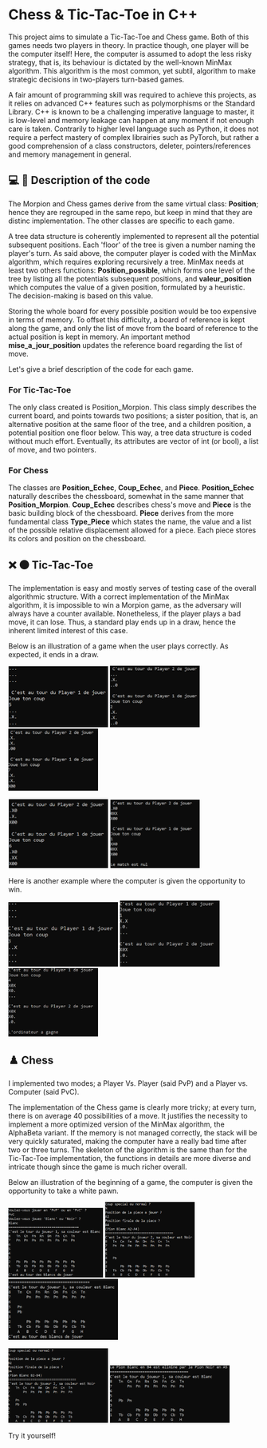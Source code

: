 # Chess & Tic-Tac-Toe in C++

This project aims to simulate a Tic-Tac-Toe and Chess game. Both of this games needs two players in theory. 
In practice though, one player will be the computer itself! Here, the computer is assumed to adopt the less risky strategy, that is, its behaviour is dictated by the well-known MinMax algorithm. This algorithm is the most common, yet subtil, algorithm to make strategic decisions in two-players turn-based games.

A fair amount of programming skill was required to achieve this projects, as it relies on advanced C++ features such as polymorphisms or the Standard Library.
C++ is known to be a challenging imperative language to master, it is low-level and memory leakage can happen at any moment if not enough care is taken. Contrarily to higher level language such as Python, it does not require a perfect mastery of 
complex librairies such as PyTorch, but rather a good comprehension of a class constructors, deleter, pointers/references and memory management in general.

## 💻 🤖 Description of the code

The Morpion and Chess games derive from the same virtual class: **Position**; hence they are regrouped in the same repo, but 
keep in mind that they are distinc implementation. The other classes are specific to each game.

A tree data structure is coherently implemented to represent all the potential subsequent positions. Each 'floor' of the tree is given a number naming the player's turn.
As said above, the computer player is coded with the MinMax algorithm, which requires exploring recursively a tree.
MinMax needs at least two others functions: **Position_possible**, which forms one level of the tree by listing all the potentials subsequent positions, and **valeur_position** which computes 
the value of a given position, formulated by a heuristic. The decision-making is based on this value.

Storing the whole board for every possible position would be too expensive in terms of memory. To offset this difficulty, a board of reference is kept along the game, and only the list of move from the board of reference to the actual position is kept in memory.
An important method **mise_a_jour_position** updates the reference board regarding the list of move.


Let's give a brief description of the code for each game.

### For Tic-Tac-Toe

The only class created is Position_Morpion. This class simply describes the current board, and points towards two positions; a sister position, that is, an alternative position at the same floor of the tree, and a children position, a potential position
one floor below. This way, a tree data structure is coded without much effort. Eventually, its attributes are vector of int (or bool), a list of move, and two pointers.

### For Chess

The classes are **Position_Echec**, **Coup_Echec**, and **Piece**. **Position_Echec** naturally describes the chessboard, somewhat in the same manner that **Position_Morpion**.
**Coup_Echec** describes chess's move and **Piece** is the basic building block of the chessboard. **Piece** derives from the more fundamental class **Type_Piece** which states the name, the value and a list of the possible
relative displacement allowed for a piece. Each piece stores its colors and position on the chessboard.


## ❌ ⚫ Tic-Tac-Toe

The implementation is easy and mostly serves of testing case of the overall algorithmic structure. With a correct implementation
of the MinMax algorithm, it is impossible to win a Morpion game, as the adversary will always have a counter available.
Nonetheless, if the player plays a bad move, it can lose. Thus, a standard play ends up in a draw, hence the inherent limited interest
of this case.

Below is an illustration of a game when the user plays correctly. As expected, it ends in a draw.

<img src="Tic-Tac-Toe/img/1.PNG" alt="drawing" width="200"/> <img src="Tic-Tac-Toe/img/2.PNG" alt="drawing" width="180"/> <img src="Tic-Tac-Toe/img/3.PNG" alt="drawing" width="180"/>

<img src="Tic-Tac-Toe/img/4.PNG" alt="drawing" width="200"/> <img src="Tic-Tac-Toe/img/5.PNG" alt="drawing" width="180"/>

Here is another example where the computer is given the opportunity to win.

<img src="Tic-Tac-Toe/img/1-p.PNG" alt="drawing" width="220"/> <img src="Tic-Tac-Toe/img/2-p.PNG" alt="drawing" width="200"/> <img src="Tic-Tac-Toe/img/3-p.PNG" alt="drawing" width="180"/>


## ♟️ Chess

I implemented two modes; a Player Vs. Player (said PvP) and a Player vs. Computer (said PvC). 

The implementation of the Chess game is clearly more tricky; at every turn, there is on average 40 possibilities of a move. It justifies the necessity to implement a
more optimized version of the MinMax algorithm, the AlphaBeta variant. If the memory is
not managed correctly, the stack will be very quickly saturated, making the computer have a really bad time after two or three turns. The skeleton of the algorithm is the same than for the Tic-Tac-Toe implementation, 
the functions in details are more diverse and intricate though since the game is much richer overall.

Below an illustration of the beginning of a game, the computer is given the opportunity to take a white pawn.

<img src="Chess/img/1.PNG" alt="drawing" width="190"/> <img src="Chess/img/2.PNG" alt="drawing" width="180"/> <img src="Chess/img/3.PNG" alt="drawing" width="220"/>

<img src="Chess/img/4.PNG" alt="drawing" width="200"/> <img src="Chess/img/5.PNG" alt="drawing" width="240"/>

Try it yourself! 